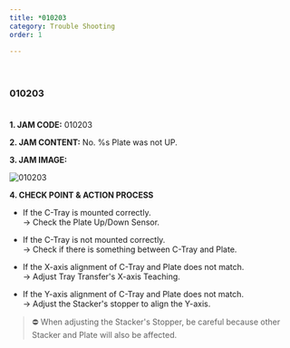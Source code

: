 ```yaml
---
title: *010203
category: Trouble Shooting
order: 1

---
```


　  
### 010203
　  
**1. JAM CODE:** 010203

**2. JAM CONTENT:** No. %s Plate was not UP.

**3. JAM IMAGE:**

![010203](https://user-images.githubusercontent.com/85915538/125031298-060fb480-e0bf-11eb-984c-86b0b600eef0.png)

**4. CHECK POINT & ACTION PROCESS**  

<!---

* C-Tray가 정상적으로 안착되어있다.  
  → Plate Up/Down Sensor를 확인하세요.

* C-Tray가 들떠있다.  
  → C-Tray와 Plate 사이에 이물질을 확인하세요.
  
* C-Tray가 X축으로 걸쳐져 있다.  
  → Tray Transfer의 X축 Teaching을 확인하세요.
  
* C-Tray가 Y축으로 걸쳐져 있다.  
  → Stacker의 Stopper를 조정하여 Y축을 조정하세요.
  
> ⛔ When adjusting the Stacker's Stopper, be careful because other Stacker and Plate will also be affected.
--->


* If the C-Tray is mounted correctly.  
  → Check the Plate Up/Down Sensor.

* If the C-Tray is not mounted correctly.  
  → Check if there is something between C-Tray and Plate.
  
* If the X-axis alignment of C-Tray and Plate does not match.  
  → Adjust Tray Transfer's X-axis Teaching.
  
* If the Y-axis alignment of C-Tray and Plate does not match.  
  → Adjust the Stacker's stopper to align the Y-axis.
  
> ⛔ When adjusting the Stacker's Stopper, be careful because other Stacker and Plate will also be affected.
  
